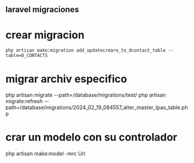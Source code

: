 ## laravel migraciones

# crear migracion 

    php artisan make:migration add_updatecreare_to_dcontact_table --table=D_CONTACTS

# migrar archiv especifico
php artisan migrate --path=/database/migrations/test/
php artisan migrate:refresh --path=/database/migrations/2024_02_19_084557_alter_master_lpas_table.php

# crar un modelo con su controlador

php artisan make:model -mrc Url

